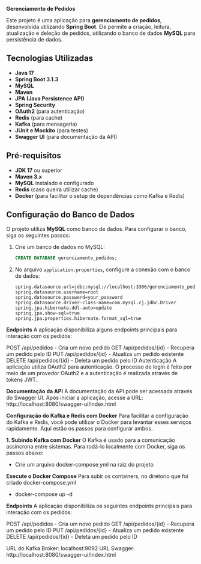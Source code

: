  **Gerenciamento de Pedidos**

Este projeto é uma aplicação para **gerenciamento de pedidos**, desenvolvida utilizando **Spring Boot**. Ele permite a criação, leitura, atualização e deleção de pedidos, utilizando o banco de dados **MySQL** para persistência de dados.

## **Tecnologias Utilizadas**

- **Java 17**
- **Spring Boot 3.1.3**
- **MySQL**
- **Maven**
- **JPA (Java Persistence API)**
- **Spring Security**
- **OAuth2** (para autenticação)
- **Redis** (para cache)
- **Kafka** (para mensageria)
- **JUnit e Mockito** (para testes)
- **Swagger UI** (para documentação da API)

## **Pré-requisitos**

- **JDK 17** ou superior
- **Maven 3.x**
- **MySQL** instalado e configurado
- **Redis** (caso queira utilizar cache)
- **Docker** (para facilitar o setup de dependências como Kafka e Redis)

## **Configuração do Banco de Dados**

O projeto utiliza **MySQL** como banco de dados. Para configurar o banco, siga os seguintes passos:

1. Crie um banco de dados no MySQL:
    ```sql
    CREATE DATABASE gerenciamento_pedidos;
    ```

2. No arquivo `application.properties`, configure a conexão com o banco de dados:
    ```properties
    spring.datasource.url=jdbc:mysql://localhost:3306/gerenciamento_pedidos
    spring.datasource.username=root
    spring.datasource.password=your_password
    spring.datasource.driver-class-name=com.mysql.cj.jdbc.Driver
    spring.jpa.hibernate.ddl-auto=update
    spring.jpa.show-sql=true
    spring.jpa.properties.hibernate.format_sql=true
    ```
**Endpoints**
A aplicação disponibiliza alguns endpoints principais para interação com os pedidos:

POST /api/pedidos - Cria um novo pedido
GET /api/pedidos/{id} - Recupera um pedido pelo ID
PUT /api/pedidos/{id} - Atualiza um pedido existente
DELETE /api/pedidos/{id} - Deleta um pedido pelo ID
Autenticação
A aplicação utiliza OAuth2 para autenticação. O processo de login é feito por meio de um provedor OAuth2 e a autenticação é realizada através de tokens JWT.

**Documentação da API**
A documentação da API pode ser acessada através do Swagger UI. Após iniciar a aplicação, acesse a URL: http://localhost:8080/swagger-ui/index.html

**Configuração do Kafka e Redis com Docker**
Para facilitar a configuração do Kafka e Redis, você pode utilizar o Docker para levantar esses serviços rapidamente. Aqui estão os passos para configurar ambos.

**1. Subindo Kafka com Docker**
O Kafka é usado para a comunicação assíncrona entre sistemas. Para rodá-lo localmente com Docker, siga os passos abaixo:
- Crie um arquivo docker-compose.yml na raiz do projeto

**Execute o Docker Compose**
Para subir os containers, no diretorio que foi criado docker-compose.yml
- docker-compose up -d

**Endpoints**
A aplicação disponibiliza os seguintes endpoints principais para interação com os pedidos:

POST /api/pedidos - Cria um novo pedido
GET /api/pedidos/{id} - Recupera um pedido pelo ID
PUT /api/pedidos/{id} - Atualiza um pedido existente
DELETE /api/pedidos/{id} - Deleta um pedido pelo ID


URL do Kafka Broker: localhost:9092
URL Swagger: http://localhost:8080/swagger-ui/index.html
